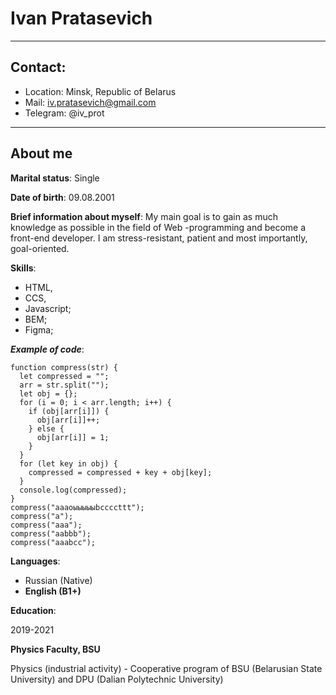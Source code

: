 Ivan Pratasevich
============
-------------------------------   
Contact:
---------
* Location: Minsk, Republic of Belarus 
* Mail: iv.pratasevich@gmail.com
* Telegram: @iv_prot
-------------------------------
About me
---------
**Marital status**: Single 

**Date of birth**: 09.08.2001

**Brief information about myself**: My main goal is to gain as much knowledge as possible in the field of Web -programming and become a front-end developer. I am stress-resistant, patient and most importantly, goal-oriented. 

**Skills**: 
* HTML,
* CCS,
* Javascript;
* BEM;
* Figma;

***Example of code***: 
```
function compress(str) {
  let compressed = "";
  arr = str.split("");
  let obj = {};
  for (i = 0; i < arr.length; i++) {
    if (obj[arr[i]]) {
      obj[arr[i]]++;
    } else {
      obj[arr[i]] = 1;
    }
  }
  for (let key in obj) {
    compressed = compressed + key + obj[key];
  }
  console.log(compressed);
}
compress("аааоыыыыыbccccttt");
compress("a");
compress("aaa");
compress("aabbb");
compress("aaabcc");
```
**Languages**: 
* Russian (Native)
* **English (B1+)**

**Education**:

2019-2021

**Physics Faculty, BSU**

Physics (industrial activity) - Cooperative program of BSU (Belarusian State University) and DPU (Dalian Polytechnic University)
 


  
